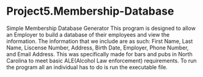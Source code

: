 # Project5.Membership-Database
Simple Membership Database Generator
This program is designed to allow an Employer to build a database of their employees and view the information. The information that we include are as such: First Name, Last Name, Liscense Number, Address, Birth Date, Employer, Phone Number, and Email Address.  This was specifically made for bars and pubs in North Carolina to meet basic ALE(Alcohol Law enforcement) requirements. To run the program all an individual has to do is run the executable file.
